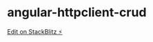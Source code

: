 # angular-httpclient-crud

[Edit on StackBlitz ⚡️](https://stackblitz.com/edit/angular-httpclient-crud)
